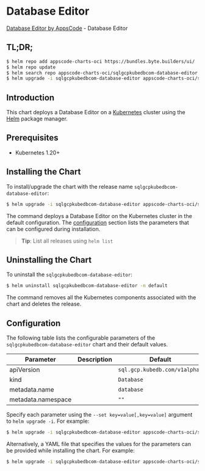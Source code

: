 # Database Editor

[Database Editor by AppsCode](https://byte.builders) - Database Editor

## TL;DR;

```bash
$ helm repo add appscode-charts-oci https://bundles.byte.builders/ui/
$ helm repo update
$ helm search repo appscode-charts-oci/sqlgcpkubedbcom-database-editor --version=v0.4.18
$ helm upgrade -i sqlgcpkubedbcom-database-editor appscode-charts-oci/sqlgcpkubedbcom-database-editor -n default --create-namespace --version=v0.4.18
```

## Introduction

This chart deploys a Database Editor on a [Kubernetes](http://kubernetes.io) cluster using the [Helm](https://helm.sh) package manager.

## Prerequisites

- Kubernetes 1.20+

## Installing the Chart

To install/upgrade the chart with the release name `sqlgcpkubedbcom-database-editor`:

```bash
$ helm upgrade -i sqlgcpkubedbcom-database-editor appscode-charts-oci/sqlgcpkubedbcom-database-editor -n default --create-namespace --version=v0.4.18
```

The command deploys a Database Editor on the Kubernetes cluster in the default configuration. The [configuration](#configuration) section lists the parameters that can be configured during installation.

> **Tip**: List all releases using `helm list`

## Uninstalling the Chart

To uninstall the `sqlgcpkubedbcom-database-editor`:

```bash
$ helm uninstall sqlgcpkubedbcom-database-editor -n default
```

The command removes all the Kubernetes components associated with the chart and deletes the release.

## Configuration

The following table lists the configurable parameters of the `sqlgcpkubedbcom-database-editor` chart and their default values.

|     Parameter      | Description |                 Default                  |
|--------------------|-------------|------------------------------------------|
| apiVersion         |             | <code>sql.gcp.kubedb.com/v1alpha1</code> |
| kind               |             | <code>Database</code>                    |
| metadata.name      |             | <code>database</code>                    |
| metadata.namespace |             | <code>""</code>                          |


Specify each parameter using the `--set key=value[,key=value]` argument to `helm upgrade -i`. For example:

```bash
$ helm upgrade -i sqlgcpkubedbcom-database-editor appscode-charts-oci/sqlgcpkubedbcom-database-editor -n default --create-namespace --version=v0.4.18 --set apiVersion=sql.gcp.kubedb.com/v1alpha1
```

Alternatively, a YAML file that specifies the values for the parameters can be provided while
installing the chart. For example:

```bash
$ helm upgrade -i sqlgcpkubedbcom-database-editor appscode-charts-oci/sqlgcpkubedbcom-database-editor -n default --create-namespace --version=v0.4.18 --values values.yaml
```
